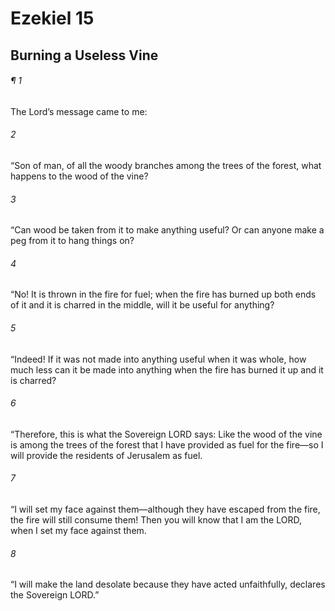 # Ezekiel 15
## Burning a Useless Vine
###### ¶ 1
The Lord’s message came to me:
###### 2
“Son of man, of all the woody branches among the trees of the forest, what happens to the wood of the vine?
###### 3
“Can wood be taken from it to make anything useful? Or can anyone make a peg from it to hang things on?
###### 4
“No! It is thrown in the fire for fuel; when the fire has burned up both ends of it and it is charred in the middle, will it be useful for anything?
###### 5
“Indeed! If it was not made into anything useful when it was whole, how much less can it be made into anything when the fire has burned it up and it is charred?
###### 6
“Therefore, this is what the Sovereign LORD says: Like the wood of the vine is among the trees of the forest that I have provided as fuel for the fire—so I will provide the residents of Jerusalem as fuel.
###### 7
“I will set my face against them—although they have escaped from the fire, the fire will still consume them! Then you will know that I am the LORD, when I set my face against them.
###### 8
“I will make the land desolate because they have acted unfaithfully, declares the Sovereign LORD.”
